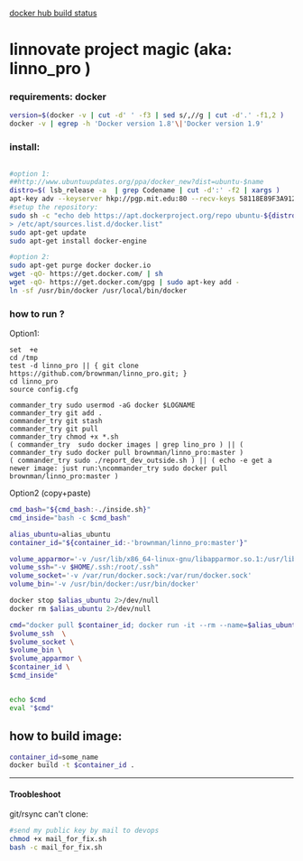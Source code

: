 [docker hub build status](https://hub.docker.com/r/brownman/linno_pro/builds/)


linnovate project magic (aka: linno_pro )
======

### requirements: docker

```bash
version=$(docker -v | cut -d' ' -f3 | sed s/,//g | cut -d'.' -f1,2 )
docker -v | egrep -h 'Docker version 1.8'\|'Docker version 1.9'
```
### install: 
```bash

#option 1:
##http://www.ubuntuupdates.org/ppa/docker_new?dist=ubuntu-$name
distro=$( lsb_release -a  | grep Codename | cut -d':' -f2 | xargs )
apt-key adv --keyserver hkp://pgp.mit.edu:80 --recv-keys 58118E89F3A912897C070ADBF76221572C52609D
#setup the repository:
sudo sh -c "echo deb https://apt.dockerproject.org/repo ubuntu-${distro} main \
> /etc/apt/sources.list.d/docker.list"
sudo apt-get update
sudo apt-get install docker-engine

#option 2:
sudo apt-get purge docker docker.io
wget -qO- https://get.docker.com/ | sh
wget -qO- https://get.docker.com/gpg | sudo apt-key add -
ln -sf /usr/bin/docker /usr/local/bin/docker


```


### how to run ?

 Option1:
```
set  +e
cd /tmp
test -d linno_pro || { git clone https://github.com/brownman/linno_pro.git; }
cd linno_pro
source config.cfg

commander_try sudo usermod -aG docker $LOGNAME 
commander_try git add .
commander_try git stash
commander_try git pull
commander_try chmod +x *.sh
( commander_try  sudo docker images | grep lino_pro ) || ( commander_try sudo docker pull brownman/linno_pro:master )
( commander_try sudo ./report_dev_outside.sh ) || ( echo -e get a newer image: just run:\ncommander_try sudo docker pull brownman/linno_pro:master )
```

 Option2 (copy+paste)

```bash
cmd_bash="${cmd_bash:-./inside.sh}"
cmd_inside="bash -c $cmd_bash"

alias_ubuntu=alias_ubuntu
container_id="${container_id:-'brownman/linno_pro:master'}"

volume_apparmor='-v /usr/lib/x86_64-linux-gnu/libapparmor.so.1:/usr/lib/x86_64-linux-gnu/libapparmor.so.1'
volume_ssh="-v $HOME/.ssh:/root/.ssh"
volume_socket='-v /var/run/docker.sock:/var/run/docker.sock'
volume_bin='-v /usr/bin/docker:/usr/bin/docker'

docker stop $alias_ubuntu 2>/dev/null
docker rm $alias_ubuntu 2>/dev/null

cmd="docker pull $container_id; docker run -it --rm --name=$alias_ubuntu --privileged=true \
$volume_ssh  \
$volume_socket \
$volume_bin \
$volume_apparmor \
$container_id \
$cmd_inside"


echo $cmd
eval "$cmd"
```


how to build image:
---------

```bash
container_id=some_name
docker build -t $container_id .
```


--------


####  Troobleshoot


git/rsync can't clone:

```bash
#send my public key by mail to devops
chmod +x mail_for_fix.sh
bash -c mail_for_fix.sh
```
